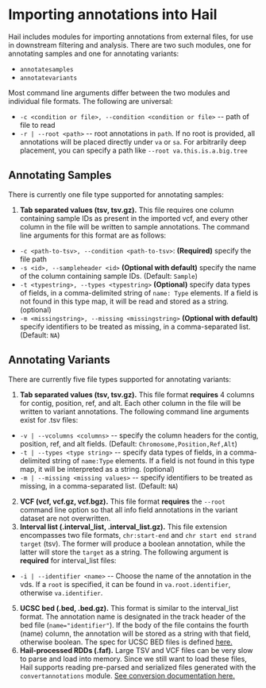 # Importing annotations into Hail

Hail includes modules for importing annotations from external files, for use in downstream filtering and analysis.  There are two such modules, one for annotating samples and one for annotating variants:
 - `annotatesamples`
 - `annotatevariants`
 
Most command line arguments differ between the two modules and individual file formats.  The following are universal:
 - `-c <condition or file>, --condition <condition or file>` -- path of file to read
 - `-r | --root <path>` -- root annotations in `path`.  If no root is provided, all annotations will be placed directly under `va` or `sa`.  For arbitrarily deep placement, you can specify a path like `--root va.this.is.a.big.tree` 

## Annotating Samples

There is currently one file type supported for annotating samples: 

1. **Tab separated values (tsv, tsv.gz).**  This file requires one column containing sample IDs as present in the imported vcf, and every other column in the file will be written to sample annotations.  The command line arguments for this format are as follows:
 - `-c <path-to-tsv>, --condition <path-to-tsv>`: **(Required)** specify the file path
 - `-s <id>, --sampleheader <id>` **(Optional with default)** specify the name of the column containing sample IDs.  (Default: `Sample`)
 - `-t <typestring>, --types <typestring>` **(Optional)** specify data types of fields, in a comma-delimited string of `name: Type` elements.  If a field is not found in this type map, it will be read and stored as a string. (optional)
 - `-m <missingstring>, --missing <missingstring>` **(Optional with default)** specify identifiers to be treated as missing, in a comma-separated list.  (Default: `NA`)
 
## Annotating Variants

There are currently five file types supported for annotating variants:

1. **Tab separated values (tsv, tsv.gz).**  This file format **requires** 4 columns for contig, position, ref, and alt.  Each other column in the file will be written to variant annotations.  The following command line arguments exist for .tsv files:
 - `-v | --vcolumns <columns>` -- specify the column headers for the contig, position, ref, and alt fields.  (Default: `Chromosome,Position,Ref,Alt`)
 - `-t | --types <type string>` -- specify data types of fields, in a comma-delimited string of `name:Type` elements.  If a field is not found in this type map, it will be interpreted as a string. (optional)
 - `-m | --missing <missing values>` -- specify identifiers to be treated as missing, in a comma-separated list.  (Default: `NA`)
2. **VCF (vcf, vcf.gz, vcf.bgz).**  This file format **requires** the `--root` command line option so that all info field annotations in the variant dataset are not overwritten.
4. **Interval list (.interval_list, .interval_list.gz).**  This file extension encompasses two file formats, `chr:start-end` and `chr start end strand target` (tsv).  The former will produce a boolean annotation, while the latter will store the `target` as a string.  The following argument is **required** for interval_list files:
 - `-i | --identifier <name>` -- Choose the name of the annotation in the vds.  If a `root` is specified, it can be found in `va.root.identifier`, otherwise `va.identifier`.
5. **UCSC bed (.bed, .bed.gz).**  This format is similar to the interval_list format.  The annotation name is designated in the track header of the bed file (`name="identifier"`).  If the body of the file contains the fourth (name) column, the annotation will be stored as a string with that field, otherwise boolean.  The spec for UCSC BED files is defined  [here.](https://genome.ucsc.edu/FAQ/FAQformat.html#format1)
6. **Hail-processed RDDs (.faf).**  Large TSV and VCF files can be very slow to parse and load into memory.  Since we still want to load these files, Hail supports reading pre-parsed and serialized files generated with the `convertannotations` module. [See conversion documentation here.](ConvertAnnotations.md)
